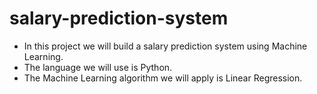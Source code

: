 # salary-prediction-system
* In this project we will build a salary prediction system using Machine Learning.
* The language we will use is Python.
* The Machine Learning algorithm we will apply is Linear Regression.

